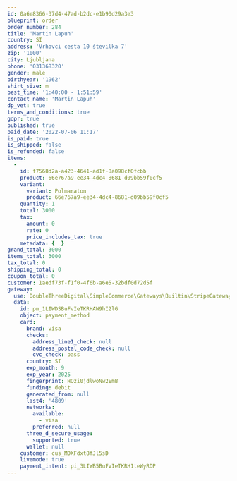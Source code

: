 ```yaml
---
id: 0a6e8366-37d4-47ad-b2dc-e1b90d29a3e3
blueprint: order
order_number: 284
title: 'Martin Lapuh'
country: SI
address: 'Vrhovci cesta 10 številka 7'
zip: '1000'
city: Ljubljana
phone: '031368320'
gender: male
birthyear: '1962'
shirt_size: m
best_time: '1:40:00 - 1:51:59'
contact_name: 'Martin Lapuh'
dp_vet: true
terms_and_conditions: true
gdpr: true
published: true
paid_date: '2022-07-06 11:17'
is_paid: true
is_shipped: false
is_refunded: false
items:
  -
    id: f7568d2a-a423-4641-ad1f-8a098cf0fcbb
    product: 66e767a9-ee34-4dc4-8681-d09bb59f0cf5
    variant:
      variant: Polmaraton
      product: 66e767a9-ee34-4dc4-8681-d09bb59f0cf5
    quantity: 1
    total: 3000
    tax:
      amount: 0
      rate: 0
      price_includes_tax: true
    metadata: {  }
grand_total: 3000
items_total: 3000
tax_total: 0
shipping_total: 0
coupon_total: 0
customer: 1aedf73f-f1f0-4f6b-a6e5-32bdf0d72d5f
gateway:
  use: DoubleThreeDigital\SimpleCommerce\Gateways\Builtin\StripeGateway
  data:
    id: pm_1LIWDSBuFvIeTKRHAW9hI2lG
    object: payment_method
    card:
      brand: visa
      checks:
        address_line1_check: null
        address_postal_code_check: null
        cvc_check: pass
      country: SI
      exp_month: 9
      exp_year: 2025
      fingerprint: HOzi0jdlwoNw2EmB
      funding: debit
      generated_from: null
      last4: '4809'
      networks:
        available:
          - visa
        preferred: null
      three_d_secure_usage:
        supported: true
      wallet: null
    customer: cus_M0XFdxt8fJl5sD
    livemode: true
    payment_intent: pi_3LIWB5BuFvIeTKRH1teWyRDP
---
```

